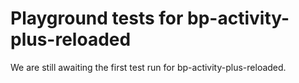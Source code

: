 # Playground tests for bp-activity-plus-reloaded
We are still awaiting the first test run for bp-activity-plus-reloaded.
